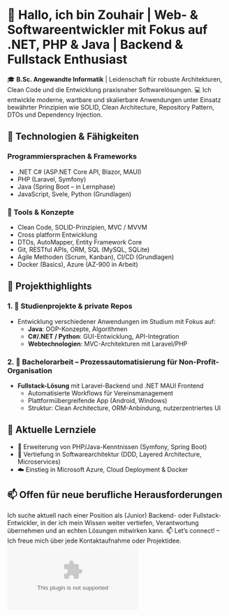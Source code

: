 # 👋 Hallo, ich bin Zouhair | Web- & Softwareentwickler mit Fokus auf .NET, PHP & Java | Backend & Fullstack Enthusiast

🎓 **B.Sc. Angewandte Informatik** | Leidenschaft für robuste Architekturen, Clean Code und die Entwicklung praxisnaher Softwarelösungen.
💻 Ich entwickle moderne, wartbare und skalierbare Anwendungen unter Einsatz bewährter Prinzipien wie SOLID, Clean Architecture, Repository Pattern, DTOs und Dependency Injection.

## 🔧 **Technologien & Fähigkeiten**
### **Programmiersprachen & Frameworks**
- .NET C# (ASP.NET Core API, Blazor, MAUI)
- PHP (Laravel, Symfony)
- Java (Spring Boot – in Lernphase)
- JavaScript, Svele, Python (Grundlagen)


### 🧰 Tools & Konzepte
- Clean Code, SOLID-Prinzipien, MVC / MVVM 
- Cross platform Entwicklung
- DTOs, AutoMapper, Entity Framework Core
- Git, RESTful APIs, ORM, SQL (MySQL, SQLite)
- Agile Methoden (Scrum, Kanban), CI/CD (Grundlagen)
- Docker (Basics), Azure (AZ-900 in Arbeit)


## 💼 **Projekthighlights**
### 1. 🧪 Studienprojekte & private Repos
   - Entwicklung verschiedener Anwendungen im Studium mit Fokus auf:
      - **Java**: OOP-Konzepte, Algorithmen
      - **C#/.NET / Python**: GUI-Entwicklung, API-Integration
      - **Webtechnologien**: MVC-Architekturen mit Laravel/PHP


### 2. 🧠 Bachelorarbeit – Prozessautomatisierung für Non-Profit-Organisation
   - **Fullstack-Lösung** mit Laravel-Backend und .NET MAUI Frontend
     - Automatisierte Workflows für Vereinsmanagement
     - Plattformübergreifende App (Android, Windows)
     - Struktur: Clean Architecture, ORM-Anbindung, nutzerzentriertes UI

## 🌱 **Aktuelle Lernziele**
- 🧱 Erweiterung von PHP/Java-Kenntnissen (Symfony, Spring Boot)
- 🧠 Vertiefung in Softwarearchitektur (DDD, Layered Architecture, Microservices)
- ☁️ Einstieg in Microsoft Azure, Cloud Deployment & Docker


## 📫 **Offen für neue berufliche Herausforderungen**
Ich suche aktuell nach einer Position als (Junior) Backend- oder Fullstack-Entwickler, in der ich mein Wissen weiter vertiefen, Verantwortung übernehmen und an echten Lösungen mitwirken kann.
📫 Let’s connect! – Ich freue mich über jede Kontaktaufnahme oder Projektidee. [![Email](zouh.ijd@gmail.com)](zouh.ijd@gmail.com)

